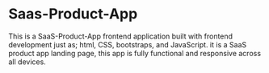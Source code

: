 # Saas-Product-App
This is a SaaS-Product-App frontend application built with frontend development just as; html, CSS, bootstraps, and JavaScript. it is a SaaS product app landing page, this app is fully functional and responsive across all devices. 
